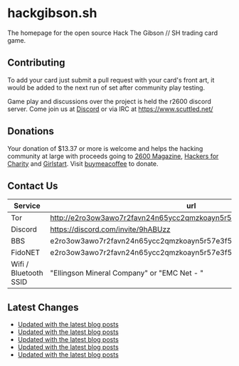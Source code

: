 # hackgibson.sh
The homepage for the open source Hack The Gibson // SH trading card game.


## Contributing

To add your card just submit a pull request with your card's front art, it would be added to the next run of set after community play testing.

Game play and discussions over the project is held the r2600 discord server. Come join us at [Discord](https://discord.com/invite/9hABUzz) or via IRC at https://www.scuttled.net/


## Donations

Your donation of $13.37 or more is welcome and helps the hacking community at large with proceeds going to [2600 Magazine](https://2600.com/), [Hackers for Charity](https://hackersforcharity.org) and [Girlstart](https://girlstart.org).  Visit [buymeacoffee](https://www.buymeacoffee.com/hackgibson.sh) to donate.


## Contact Us

Service | url
-|-
Tor | http://e2ro3ow3awo7r2favn24n65ycc2qmzkoayn5r57e3f56nvjwdcgg32ad.onion
Discord | https://discord.com/invite/9hABUzz
BBS | e2ro3ow3awo7r2favn24n65ycc2qmzkoayn5r57e3f56nvjwdcgg32ad.onion:23
FidoNET | e2ro3ow3awo7r2favn24n65ycc2qmzkoayn5r57e3f56nvjwdcgg32ad.onion:24554
Wifi / Bluetooth SSID | "Ellingson Mineral Company" or "EMC Net - <fidonet address>"

## Latest Changes
<!-- BLOG-POST-LIST:START -->
- [Updated with the latest blog posts](https://github.com/DFW2600/hackgibson.sh/commit/d7a13aaa1c053deb0a226dcdeaf52210e8dd643b)
- [Updated with the latest blog posts](https://github.com/DFW2600/hackgibson.sh/commit/eb55fe5f7c17b251b0efbb0f98da9a9cac5b075a)
- [Updated with the latest blog posts](https://github.com/DFW2600/hackgibson.sh/commit/c26ead4453c140ce0b4e76ffbf36cb1031652f95)
- [Updated with the latest blog posts](https://github.com/DFW2600/hackgibson.sh/commit/ff8e3aff0b7180218ef9f3c5dd93cc06eb0038f7)
- [Updated with the latest blog posts](https://github.com/DFW2600/hackgibson.sh/commit/6ca023253fe51ee0b6b102edc31eb55664b0f6dd)
<!-- BLOG-POST-LIST:END -->
